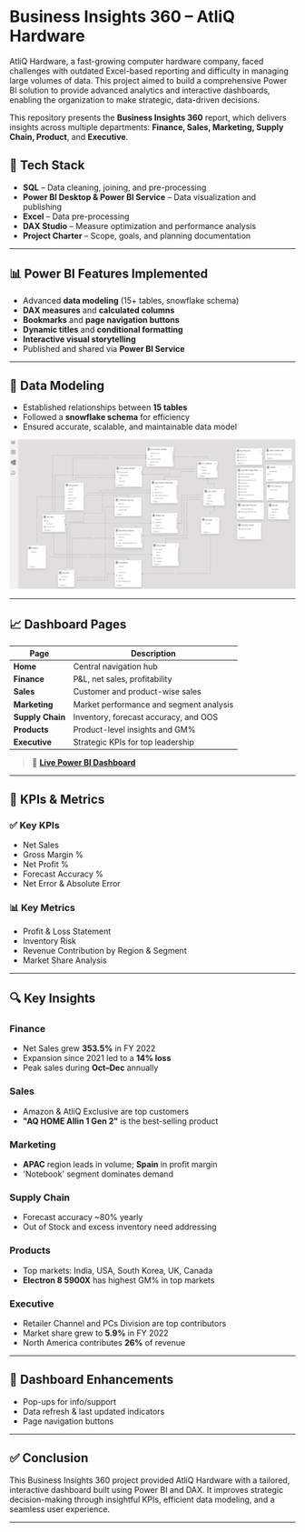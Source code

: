 # Business Insights 360 – AtliQ Hardware

AtliQ Hardware, a fast-growing computer hardware company, faced challenges with outdated Excel-based reporting and difficulty in managing large volumes of data. This project aimed to build a comprehensive Power BI solution to provide advanced analytics and interactive dashboards, enabling the organization to make strategic, data-driven decisions.

This repository presents the **Business Insights 360** report, which delivers insights across multiple departments: **Finance, Sales, Marketing, Supply Chain, Product**, and **Executive**.

## 🔧 Tech Stack

- **SQL** – Data cleaning, joining, and pre-processing
- **Power BI Desktop & Power BI Service** – Data visualization and publishing
- **Excel** – Data pre-processing
- **DAX Studio** – Measure optimization and performance analysis
- **Project Charter** – Scope, goals, and planning documentation

---

## 📊 Power BI Features Implemented

- Advanced **data modeling** (15+ tables, snowflake schema)
- **DAX measures** and **calculated columns**
- **Bookmarks** and **page navigation buttons**
- **Dynamic titles** and **conditional formatting**
- **Interactive visual storytelling**
- Published and shared via **Power BI Service**

---

## 📁 Data Modeling

- Established relationships between **15 tables**
- Followed a **snowflake schema** for efficiency
- Ensured accurate, scalable, and maintainable data model

![Data Modeling Diagram](https://github.com/mk-ghosh-25/Business-Insights-360_AtliQ-Hardware/blob/main/d-modeling.png?raw=true)

---

## 📈 Dashboard Pages

| Page            | Description |
|-----------------|-------------|
| **Home**        | Central navigation hub |
| **Finance**     | P&L, net sales, profitability |
| **Sales**       | Customer and product-wise sales |
| **Marketing**   | Market performance and segment analysis |
| **Supply Chain**| Inventory, forecast accuracy, and OOS |
| **Products**    | Product-level insights and GM% |
| **Executive**   | Strategic KPIs for top leadership |

> 🔗 [**Live Power BI Dashboard**](https://app.powerbi.com/view?r=eyJrIjoiY2M2MjE3NTYtOTZiNy00OTZiLWI1ODItOTJkZTJkNzM4YjY1IiwidCI6ImM2ZTU0OWIzLTVmNDUtNDAzMi1hYWU5LWQ0MjQ0ZGM1YjJjNCJ9&pageName=17b27ef0b21297758a9e)


---

## 📌 KPIs & Metrics

### ✅ Key KPIs
- Net Sales
- Gross Margin %
- Net Profit %
- Forecast Accuracy %
- Net Error & Absolute Error

### 📊 Key Metrics
- Profit & Loss Statement
- Inventory Risk
- Revenue Contribution by Region & Segment
- Market Share Analysis

---

## 🔍 Key Insights

### Finance
- Net Sales grew **353.5%** in FY 2022
- Expansion since 2021 led to a **14% loss**
- Peak sales during **Oct–Dec** annually

### Sales
- Amazon & AtliQ Exclusive are top customers
- **"AQ HOME Allin 1 Gen 2"** is the best-selling product

### Marketing
- **APAC** region leads in volume; **Spain** in profit margin
- 'Notebook' segment dominates demand

### Supply Chain
- Forecast accuracy ~80% yearly
- Out of Stock and excess inventory need addressing

### Products
- Top markets: India, USA, South Korea, UK, Canada
- **Electron 8 5900X** has highest GM% in top markets

### Executive
- Retailer Channel and PCs Division are top contributors
- Market share grew to **5.9%** in FY 2022
- North America contributes **26%** of revenue

---

## 🧠 Dashboard Enhancements

- Pop-ups for info/support
- Data refresh & last updated indicators
- Page navigation buttons

---

## ✅ Conclusion

This Business Insights 360 project provided AtliQ Hardware with a tailored, interactive dashboard built using Power BI and DAX. It improves strategic decision-making through insightful KPIs, efficient data modeling, and a seamless user experience.


--- 
